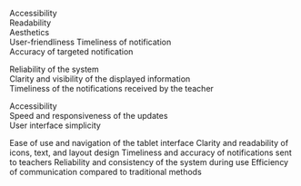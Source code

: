 Accessibility  
Readability  
Aesthetics  
User-friendliness
Timeliness of notification  
Accuracy of targeted notification

Reliability of the system  
Clarity and visibility of the displayed information  
Timeliness of the notifications received by the teacher

Accessibility  
Speed and responsiveness of the updates  
User interface simplicity


Ease of use and navigation of the tablet interface
Clarity and readability of icons, text, and layout design
Timeliness and accuracy of notifications sent to teachers
Reliability and consistency of the system during use
Efficiency of communication compared to traditional methods